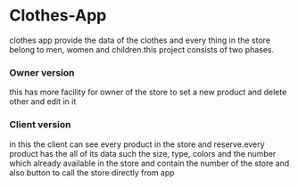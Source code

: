 # Clothes-App
clothes app provide the data of the clothes and every thing in the store belong to men, women and children.this project consists of two phases.
### Owner version 
this has more facility for owner of the store to set a new product and delete other and edit in it
### Client version
in this the client can see every product in the store and reserve.every product has the all of its data such the size, type, colors and the number which already available in the store and contain the number of the store and also button to call the store directly from app
